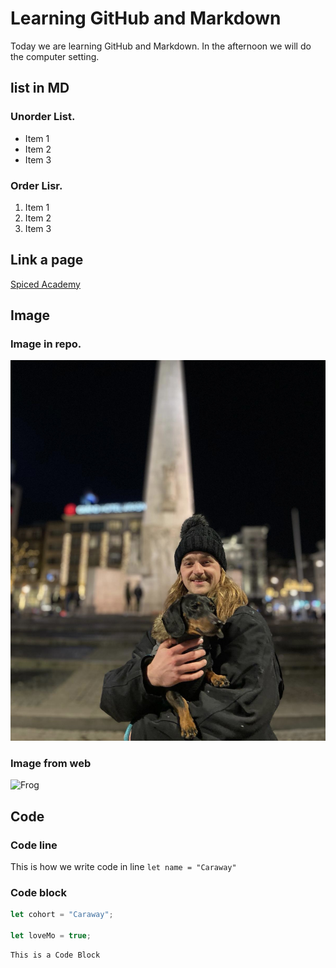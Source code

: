 # Learning GitHub and Markdown

Today we are learning GitHub and Markdown. In the afternoon we will do the computer setting.

##  list in MD

###  Unorder List.
-  Item 1
-  Item 2
-  Item 3

### Order Lisr.
1.  Item 1
2.  Item 2
3.  Item 3

##  Link a page
[Spiced Academy](https://www.spiced-academy.com/en)

## Image

### Image in repo.
![ProfileImage](./cb8dc92e-9f8d-426a-9c99-ae7d1ff9901f.jpg)

### Image from web
![Frog](https://i.natgeofe.com/k/8fa25ea4-6409-47fb-b3cc-4af8e0dc9616/red-eyed-tree-frog-on-leaves-3-2_3x4.jpg)

## Code

### Code line
This is how we write code in line  `let name = "Caraway"`

### Code block
```js
let cohort = "Caraway";

let loveMo = true;
```

```
This is a Code Block
```
